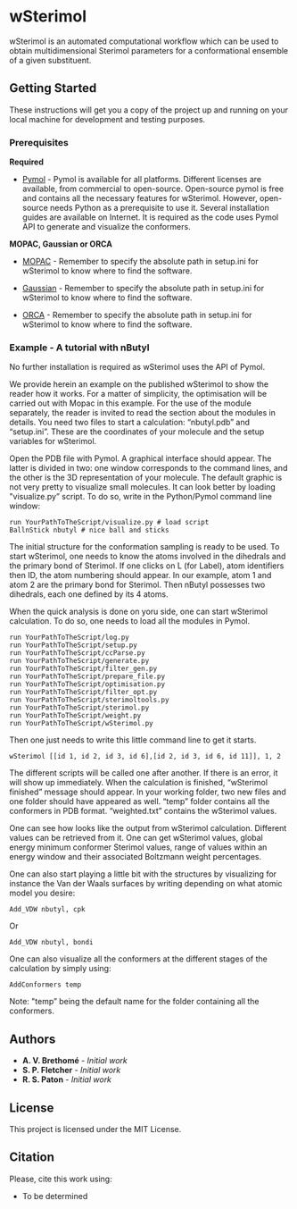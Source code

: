 # wSterimol

wSterimol is an automated computational workflow which can be used to obtain multidimensional Sterimol parameters for a conformational ensemble of a given substituent.

## Getting Started

These instructions will get you a copy of the project up and running on your local machine for development and testing purposes.

### Prerequisites

**Required**
* [Pymol](https://pymol.org/2/) - Pymol is available for all platforms. Different licenses are available, from commercial to open-source. Open-source pymol is free and contains all the necessary features for wSterimol. However, open-source needs Python as a prerequisite to use it. Several installation guides are available on Internet. It is required as the code uses Pymol API to generate and visualize the conformers.

**MOPAC, Gaussian or ORCA**

* [MOPAC](http://openmopac.net/) - Remember to specify the absolute path in setup.ini for wSterimol to know where to find the software.

* [Gaussian](http://gaussian.com/) - Remember to specify the absolute path in setup.ini for wSterimol to know where to find the software.

* [ORCA](https://orcaforum.cec.mpg.de/) - Remember to specify the absolute path in setup.ini for wSterimol to know where to find the software.

### Example - A tutorial with nButyl

No further installation is required as wSterimol uses the API of Pymol.

We provide herein an example on the published wSterimol to show the reader how it works. For a matter of simplicity, the optimisation will be carried out with Mopac in this example. For the use of the module separately, the reader is invited to read the section about the modules in details.
You need two files to start a calculation: “nbutyl.pdb” and “setup.ini”. These are the coordinates of your molecule and the setup variables for wSterimol.

Open the PDB file with Pymol. A graphical interface should appear. The latter is divided in two: one window corresponds to the command lines, and the other is the 3D representation of your molecule.
The default graphic is not very pretty to visualize small molecules. It can look better by loading "visualize.py” script. To do so, write in the Python/Pymol command line window:

```
run YourPathToTheScript/visualize.py # load script
BallnStick nbutyl # nice ball and sticks
```

The initial structure for the conformation sampling is ready to be used. To start wSterimol, one needs to know the atoms involved in the dihedrals and the primary bond of Sterimol. If one clicks on L (for Label), atom identifiers then ID, the atom numbering should appear. In our example, atom 1 and atom 2 are the primary bond for Sterimol. Then nButyl possesses two dihedrals, each one defined by its 4 atoms.

When the quick analysis is done on yoru side, one can start wSterimol calculation. To do so, one needs to load all the modules in Pymol.

```
run YourPathToTheScript/log.py
run YourPathToTheScript/setup.py
run YourPathToTheScript/ccParse.py
run YourPathToTheScript/generate.py
run YourPathToTheScript/filter_gen.py
run YourPathToTheScript/prepare_file.py
run YourPathToTheScript/optimisation.py
run YourPathToTheScript/filter_opt.py
run YourPathToTheScript/sterimoltools.py
run YourPathToTheScript/sterimol.py
run YourPathToTheScript/weight.py
run YourPathToTheScript/wSterimol.py
```

Then one just needs to write this little command line to get it starts.

```
wSterimol [[id 1, id 2, id 3, id 6],[id 2, id 3, id 6, id 11]], 1, 2
```

The different scripts will be called one after another. If there is an error, it will show up immediately. When the calculation is finished, “wSterimol finished” message should appear. In your working folder, two new files and one folder should have appeared as well. “temp” folder contains all the conformers in PDB format. “weighted.txt” contains the wSterimol values.

One can see how looks like the output from wSterimol calculation. Different values can be retrieved from it. One can get wSterimol values, global energy minimum conformer Sterimol values, range of values within an energy window and their associated Boltzmann weight percentages.

One can also start playing a little bit with the structures by visualizing for instance the Van der Waals surfaces by writing depending on what atomic model you desire:
```
Add_VDW nbutyl, cpk
```
Or
```
Add_VDW nbutyl, bondi
```
One can also visualize all the conformers at the different stages of the calculation by simply using:
```
AddConformers temp
```
Note: "temp” being the default name for the folder containing all the conformers.

## Authors

* **A. V. Brethomé** - *Initial work*
* **S. P. Fletcher** - *Initial work*
* **R. S. Paton** - *Initial work*

## License

This project is licensed under the MIT License.

## Citation

Please, cite this work using:

* To be determined
